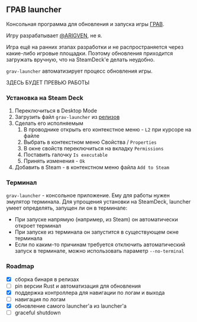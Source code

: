 ## ГРАВ launcher

Консольная программа для обновления и запуска игры [ГРАВ](https://arigven.games/grav/).

Игру разрабатывает [@ARIGVEN](https://github.com/arigven), не я.

Игра ещё на ранних этапах разработки и не распространяется через какие-либо игровые площадки.
Поэтому обновления приходится загружать вручную, что на SteamDeck'e делать неудобно.

`grav-launcher` автоматизирует процесс обновления игры.

ЗДЕСЬ БУДЕТ ПРЕВЬЮ РАБОТЫ

### Установка на Steam Deck

1. Переключиться в Desktop Mode
1. Загрузить файл `grav-launcher` из [релизов](https://github.com/ejiektpobehuk/grav-launcher/releases)
1. Сделать его исполняемым
    1. В проводнике открыть его контекстное меню - `L2` при курсоре на файле
    1. Выбрать в контекстном меню Свойства / `Properties`
    1. В окне свойств переключиться на вкладку `Permissions`
    1. Поставить галочку `Is executable`
    1. Принять изменения - `Ok`
1. Добавить в Steam - в контекстном меню файла `Add to Steam`

### Терминал

`grav-launcher` - консольное приложение.
Ему для работы нужен эмулятор терминала.
Для упрощения установки на SteamDeck, launcher умеет определять, запущен ли он в терминале:

- При запуске напрямую (например, из Steam) он автоматически откроет терминал
- При запуске из терминала он запустится в существующем окне терминала
- Если по каким-то причинам требуется отключить автоматический запуск в терминале, можно использовать параметр `--no-terminal`

### Roadmap

- [x] сборка бинаря в релизах
- [ ] pin версии Rust и автоматизация для обновления
- [x] поддержка контроллера для навигации по логам и выхода
- [ ] навигация по логам
- [x] обновление самого launcher'а из launcher'a
- [ ] graceful shutdown
